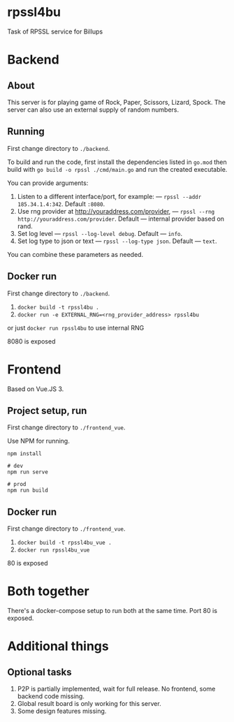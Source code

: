 # rpssl4bu

Task of RPSSL service for Billups

# Backend

## About

This server is for playing game of Rock, Paper, Scissors, Lizard, Spock.
The server can also use an external supply of random numbers.

## Running

First change directory to `./backend`.

To build and run the code, first install the dependencies listed in `go.mod`
then build with `go build -o rpssl ./cmd/main.go` and run the created executable.

You can provide arguments:

1. Listen to a different interface/port, for example: — `rpssl --addr 185.34.1.4:342`. Default `:8080`.
2. Use rng provider at http://youraddress.com/provider, — `rpssl --rng http://youraddress.com/provider`. Default — internal provider based on rand.
3. Set log level — `rpssl --log-level debug`. Default — `info`.
4. Set log type to json or text — `rpssl --log-type json`. Default — `text`.

You can combine these parameters as needed.

## Docker run

First change directory to `./backend`.

1. `docker build -t rpssl4bu .`
2. `docker run -e EXTERNAL_RNG=<rng_provider_address> rpssl4bu`

or just `docker run rpssl4bu` to use internal RNG

8080 is exposed

# Frontend

Based on Vue.JS 3.

## Project setup, run

First change directory to `./frontend_vue`.

Use NPM for running.

```
npm install

# dev
npm run serve

# prod
npm run build
```

## Docker run

First change directory to `./frontend_vue`.

1. `docker build -t rpssl4bu_vue .`
2. `docker run rpssl4bu_vue`

80 is exposed

# Both together

There's a docker-compose setup to run both at the same time.
Port 80 is exposed.

# Additional things

## Optional tasks

1. P2P is partially implemented, wait for full release. No frontend, some backend code missing.
2. Global result board is only working for this server.
3. Some design features missing.

